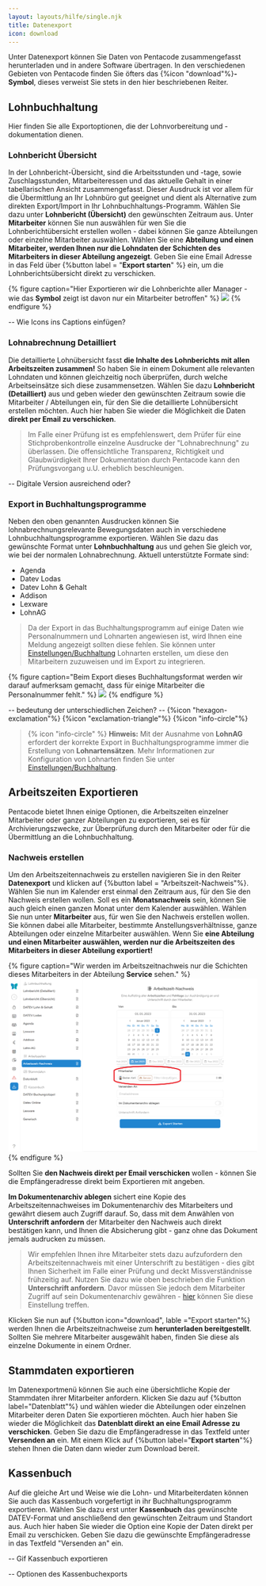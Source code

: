 ```yaml
---
layout: layouts/hilfe/single.njk
title: Datenexport
icon: download
---
```


Unter Datenexport können Sie Daten von Pentacode zusammengefasst herunterladen und in andere Software übertragen. In den verschiedenen Gebieten von Pentacode finden Sie öfters das {%icon "download"%}**-Symbol**, dieses verweist Sie stets in den hier beschriebenen Reiter.

## Lohnbuchhaltung

Hier finden Sie alle Exportoptionen, die der Lohnvorbereitung und -dokumentation dienen.  

### Lohnbericht Übersicht

In der Lohnbericht-Übersicht, sind die Arbeitsstunden und -tage, sowie Zuschlagsstunden, Mitarbeiteressen und das aktuelle Gehalt in einer tabellarischen Ansicht zusammengefasst. Dieser Ausdruck ist vor allem für die Übermittlung an Ihr Lohnbüro gut geeignet und dient als Alternative zum direkten Export/Import in Ihr Lohnbuchhaltungs-Programm.
Wählen Sie dazu unter **Lohnbericht (Übersicht)** den gewünschten Zeitraum aus. Unter **Mitarbeiter** können Sie nun auswählen für wen Sie die Lohnberichtübersicht erstellen wollen - dabei können Sie ganze Abteilungen oder einzelne Mitarbeiter auswählen. Wählen Sie eine **Abteilung und einen Mitarbeiter, werden Ihnen nur die Lohndaten der Schichten des Mitarbeiters in dieser Abteilung angezeigt**.
Geben Sie eine Email Adresse in das Feld über {%button label = "**Export starten**" %} ein, um die Lohnberichtsübersicht direkt zu verschicken. 

{% figure caption="Hier Exportieren wir die Lohnberichte aller Manager - wie das **Symbol** zeigt ist davon nur ein Mitarbeiter betroffen" %}
<img src="lohnbericht_übersicht.webp" />
{% endfigure %}

-- Wie Icons ins Captions einfügen?


### Lohnabrechnung Detailliert

Die detaillierte Lohnübersicht fasst **die Inhalte des Lohnberichts mit allen Arbeitszeiten zusammen!** So haben Sie in einem Dokument alle relevanten Lohndaten und können gleichzeitig noch überprüfen, durch welche Arbeitseinsätze sich diese zusammensetzen. 
Wählen Sie dazu **Lohnbericht (Detailliert)** aus und geben wieder den gewünschten Zeitraum sowie die Mitarbeiter / Abteilungen ein, für den Sie die detaillierte Lohnübersicht erstellen möchten. Auch hier haben Sie wieder die Möglichkeit die Daten **direkt per Email zu verschicken**. 

> Im Falle einer Prüfung ist es empfehlenswert, dem Prüfer für eine Stichprobenkontrolle einzelne Ausdrucke der "Lohnabrechnung" zu überlassen. Die offensichtliche Transparenz, Richtigkeit und Glaubwürdigkeit Ihrer Dokumentation durch Pentacode kann den Prüfungsvorgang u.U. erheblich beschleunigen.

-- Digitale Version ausreichend oder?

### Export in Buchhaltungsprogramme

Neben den oben genannten Ausdrucken können Sie lohnabrechnungsrelevante Bewegungsdaten auch in verschiedene Lohnbuchhaltungsprogramme exportieren. Wählen Sie dazu das gewünschte Format unter **Lohnbuchhaltung** aus und gehen Sie gleich vor, wie bei der normalen Lohnabrechnung.
Aktuell unterstützte Formate sind:

- Agenda
- Datev Lodas
- Datev Lohn & Gehalt
- Addison
- Lexware
- LohnAG

> Da der Export in das Buchhaltungsprogramm auf einige Daten wie Personalnummern und Lohnarten angewiesen ist, wird Ihnen eine Meldung angezeigt sollten diese fehlen. Sie können unter [Einstellungen/Buchhaltung](/hilfe/handbuch/einstellungen/buchhaltung#lohnarten) Lohnarten erstellen, um diese den Mitarbeitern zuzuweisen und im Export zu integrieren.

{% figure caption="Beim Export dieses Buchhaltungsformat werden wir darauf aufmerksam gemacht, dass für einige Mitarbeiter die Personalnummer fehlt." %}
<img src=".webp" />
{% endfigure %}

-- bedeutung der unterschiedlichen Zeichen?
-- {%icon "hexagon-exclamation"%} {%icon "exclamation-triangle"%} {%icon "info-circle"%}


> {% icon "info-circle" %} **Hinweis:** Mit der Ausnahme von **LohnAG** erfordert der korrekte Export in Buchhaltungsprogramme immer die Erstellung von **Lohnartensätzen**. Mehr Informationen zur Konfiguration von Lohnarten finden Sie unter [Einstellungen/Buchhaltung](/hilfe/handbuch/einstellungen/buchhaltung#lohnarten).



## Arbeitszeiten Exportieren

Pentacode bietet Ihnen einige Optionen, die Arbeitszeiten einzelner Mitarbeiter oder ganzer Abteilungen zu exportieren, sei es für Archivierungszwecke, zur Überprüfung durch den Mitarbeiter oder für die Übermittlung an die Lohnbuchhaltung.

### Nachweis erstellen

Um den Arbeitszeitennachweis zu erstellen navigieren Sie in den Reiter **Datenexport** und klicken auf {%button label = "Arbeitszeit-Nachweis"%}. Wählen Sie nun im Kalender erst einmal den Zeitraum aus, für den Sie den Nachweis erstellen wollen. Soll es ein **Monatsnachweis** sein, können Sie auch gleich einen ganzen Monat unter dem Kalender auswählen. 
Wählen Sie nun unter **Mitarbeiter** aus, für wen Sie den Nachweis erstellen wollen. Sie können dabei alle Mitarbeiter, bestimmte Anstellungsverhältnisse, ganze Abteilungen oder einzelne Mitarbeiter auswählen. Wenn Sie **eine Abteilung und einen Mitarbeiter auswählen, werden nur die Arbeitszeiten des Mitarbeiters in dieser Abteilung exportiert!**

{% figure caption="Wir werden im Arbeitszeitnachweis nur die Schichten dieses Mitarbeiters in der Abteilung **Service** sehen." %}
<img src="mitarbeiter_filter.webp" />
{% endfigure %}

Sollten Sie **den Nachweis direkt per Email verschicken** wollen - können Sie die Empfängeradresse direkt beim Exportieren mit angeben.

**Im Dokumentenarchiv ablegen** sichert eine Kopie des Arbeitszeitennachweises im Dokumentenarchiv des Mitarbeiters und gewährt diesem auch Zugriff darauf. So, dass mit dem Anwählen von **Unterschrift anfordern** der Mitarbeiter den Nachweis auch direkt bestätigen kann, und Ihnen die Absicherung gibt - ganz ohne das Dokument jemals audrucken zu müssen. 

> Wir empfehlen Ihnen ihre Mitarbeiter stets dazu aufzufordern den Arbeitszeitennachweis mit einer Unterschrift zu bestätigen - dies gibt Ihnen Sicherheit im Falle einer Prüfung und deckt Missverständnisse frühzeitig auf. Nutzen Sie dazu wie oben beschrieben die Funktion **Unterschrift anfordern**. Davor müssen Sie jedoch dem Mitarbeiter Zugriff auf sein Dokumentenarchiv gewähren - [hier](/hilfe/handbuch/mitarbeiter/zugaenge-rechte/#berechtigungen-übersicht) können Sie diese Einstellung treffen. 

Klicken Sie nun auf {%button icon="download", lable ="Export starten"%} werden Ihnen die Arbeitszeitnachweise zum **herunterladen bereitgestellt**. Sollten Sie mehrere Mitarbeiter ausgewählt haben, finden Sie diese als einzelne Dokumente in einem Ordner. 

## Stammdaten exportieren

Im Datenexportmenü können Sie auch eine übersichtliche Kopie der Stammdaten ihrer Mitarbeiter anfordern. Klicken Sie dazu auf {%button label="Datenblatt"%} und wählen wieder die Abteilungen oder einzelnen Mitarbeiter deren Daten Sie exportieren möchten. Auch hier haben Sie wieder die Möglichkeit das **Datenblatt direkt an eine Email Adresse zu verschicken**. Geben Sie dazu die Empfängeradresse in das Textfeld unter **Versenden an** ein. Mit einem Klick auf {%button label="**Export starten**"%} stehen Ihnen die Daten dann wieder zum Download bereit. 

## Kassenbuch

Auf die gleiche Art und Weise wie die Lohn- und Mitarbeiterdaten können Sie auch das Kassenbuch vorgefertigt in ihr Buchhaltungsprogramm exportieren. Wählen Sie dazu erst unter **Kassenbuch** das gewünschte DATEV-Format und anschließend den gewünschten Zeitraum und Standort aus. Auch hier haben Sie wieder die Option eine Kopie der Daten direkt per Email zu verschicken. Geben Sie dazu die gewünschte Empfängeradresse in das Textfeld "Versenden an" ein.      

-- Gif Kassenbuch exportieren

-- Optionen des Kassenbuchexports